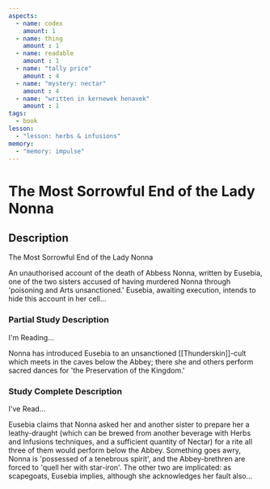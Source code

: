 ```yaml
---
aspects: 
  - name: codex
    amount: 1
  - name: thing
    amount : 1
  - name: readable
    amount : 1
  - name: "tally price"
    amount : 4
  - name: "mystery: nectar"
    amount : 4
  - name: "written in kernewek henavek"
    amount : 1
tags:
  - book
lesson:
  - "lesson: herbs & infusions"
memory:
  - "memory: impulse"
---
```


# The Most Sorrowful End of the Lady Nonna

## Description
The Most Sorrowful End of the Lady Nonna

An unauthorised account of the death of Abbess Nonna, written by Eusebia, one of the two sisters accused of having murdered Nonna through 'poisoning and Arts unsanctioned.' Eusebia, awaiting execution, intends to hide this account in her cell...
### Partial Study Description
I'm Reading...

Nonna has introduced Eusebia to an unsanctioned [[Thunderskin]]-cult which meets in the caves below the Abbey; there she and others perform sacred dances for 'the Preservation of the Kingdom.'
### Study Complete Description
I've Read...

Eusebia claims that Nonna asked her and another sister to prepare her a leathy-draught (which can be brewed from another beverage with Herbs and Infusions techniques, and a sufficient quantity of Nectar) for a rite all three of them would perform below the Abbey. Something goes awry, Nonna is 'possessed of a tenebrous spirit', and the Abbey-brethren are forced to 'quell her with star-iron'. The other two are implicated: as scapegoats, Eusebia implies, although she acknowledges her fault also...